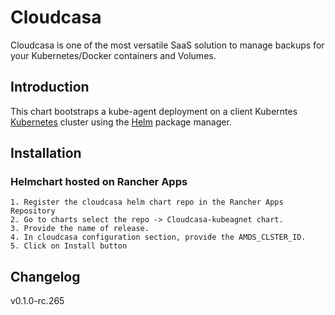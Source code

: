 # Cloudcasa
Cloudcasa is one of the most versatile SaaS solution to manage backups for your Kubernetes/Docker containers and Volumes.

## Introduction

This chart bootstraps a kube-agent deployment on a client Kuberntes [Kubernetes](http://kubernetes.io) cluster using the [Helm](https://helm.sh) package manager.

## Installation
### Helmchart hosted on Rancher Apps

```
1. Register the cloudcasa helm chart repo in the Rancher Apps Repository
2. Go to charts select the repo -> Cloudcasa-kubeagnet chart.
3. Provide the name of release.
4. In cloudcasa configuration section, provide the AMDS_CLSTER_ID.
5. Click on Install button
```

## Changelog
v0.1.0-rc.265
